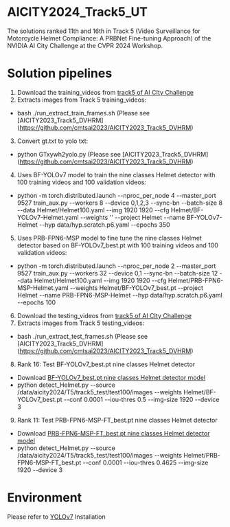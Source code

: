 # AICITY2024_Track5_UT
The solutions ranked 11th and 16th in Track 5 (Video Surveillance for Motorcycle Helmet Compliance: A PRBNet Fine-tuning Approach) of the NVIDIA AI City Challenge at the CVPR 2024 Workshop.

# Solution pipelines
1. Download the training_videos from [track5 of AI CIty Challenge](http://www.aicitychallenge.org/2024-track5-download/)
2. Extracts images from Track 5 training_videos:
- bash ./run_extract_train_frames.sh (Please see [AICITY2023_Track5_DVHRM] (https://github.com/cmtsai2023/AICITY2023_Track5_DVHRM)
3. Convert gt.txt to yolo txt:
- python GTxywh2yolo.py (Please see [AICITY2023_Track5_DVHRM] (https://github.com/cmtsai2023/AICITY2023_Track5_DVHRM)
4. Uses BF-YOLOv7 model to train the nine classes Helmet detector with 100 training videos and 100 validation videos:
- python -m torch.distributed.launch --nproc_per_node 4 --master_port 9527 train_aux.py --workers 8 --device 0,1,2,3 --sync-bn --batch-size 8 --data Helmet/Helmet100.yaml --img 1920 1920 --cfg Helmet/BF-YOLOv7-Helmet.yaml --weights '' --project Helmet --name BF-YOLOv7-Helmet --hyp data/hyp.scratch.p6.yaml --epochs 350
5. Uses PRB-FPN6-MSP model to fine tune the nine classes Helmet detector based on BF-YOLOv7_best.pt with 100 training videos and 100 validation videos:
- python -m torch.distributed.launch --nproc_per_node 2 --master_port 9527 train_aux.py --workers 32 --device 0,1 --sync-bn --batch-size 12 --data Helmet/Helmet100.yaml --img 1920 1920 --cfg Helmet/PRB-FPN6-MSP-Helmet.yaml --weights Helmet/BF-YOLOv7_best.pt --project Helmet --name PRB-FPN6-MSP-Helmet --hyp data/hyp.scratch.p6.yaml --epochs 100
6. Download the testing_videos from [track5 of AI CIty Challenge](http://www.aicitychallenge.org/2024-track5-download/)
7. Extracts images from Track 5 testing_videos: 
- bash ./run_extract_test_frames.sh (Please see [AICITY2023_Track5_DVHRM] (https://github.com/cmtsai2023/AICITY2023_Track5_DVHRM)
8. Rank 16: Test BF-YOLOv7_best.pt nine classes Helmet detector
- Download [BF-YOLOv7_best.pt nine classes Helmet detector model](https)
- python detect_Helmet.py --source /data/aicity2024/T5/track5_test/test100/images --weights Helmet/BF-YOLOv7_best.pt --conf 0.0001 --iou-thres 0.5 --img-size 1920 --device 3
9. Rank 11: Test PRB-FPN6-MSP-FT_best.pt nine classes Helmet detector
- Download [PRB-FPN6-MSP-FT_best.pt nine classes Helmet detector model](https)
- python detect_Helmet.py --source /data/aicity2024/T5/track5_test/test100/images --weights Helmet/PRB-FPN6-MSP-FT_best.pt --conf 0.0001 --iou-thres 0.4625 --img-size 1920 --device 3
# Environment
Please refer to [YOLOv7](https://github.com/WongKinYiu/yolov7) Installation
